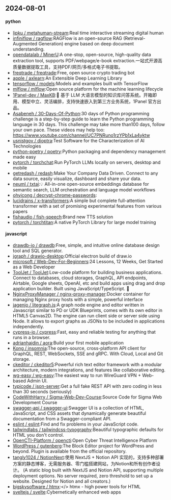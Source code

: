 ## 2024-08-01

#### python
* [lipku / metahuman-stream](https://github.com/lipku/metahuman-stream):Real time interactive streaming digital human
* [infiniflow / ragflow](https://github.com/infiniflow/ragflow):RAGFlow is an open-source RAG (Retrieval-Augmented Generation) engine based on deep document understanding.
* [opendatalab / MinerU](https://github.com/opendatalab/MinerU):A one-stop, open-source, high-quality data extraction tool, supports PDF/webpage/e-book extraction.一站式开源高质量数据提取工具，支持PDF/网页/多格式电子书提取。
* [freqtrade / freqtrade](https://github.com/freqtrade/freqtrade):Free, open source crypto trading bot
* [apple / axlearn](https://github.com/apple/axlearn):An Extensible Deep Learning Library
* [tensorflow / models](https://github.com/tensorflow/models):Models and examples built with TensorFlow
* [mlflow / mlflow](https://github.com/mlflow/mlflow):Open source platform for the machine learning lifecycle
* [1Panel-dev / MaxKB](https://github.com/1Panel-dev/MaxKB):🚀 基于 LLM 大语言模型的知识库问答系统。开箱即用、模型中立、灵活编排，支持快速嵌入到第三方业务系统，1Panel 官方出品。
* [Asabeneh / 30-Days-Of-Python](https://github.com/Asabeneh/30-Days-Of-Python):30 days of Python programming challenge is a step-by-step guide to learn the Python programming language in 30 days. This challenge may take more than100 days, follow your own pace. These videos may help too: https://www.youtube.com/channel/UC7PNRuno1rzYPb1xLa4yktw
* [usnistgov / dioptra](https://github.com/usnistgov/dioptra):Test Software for the Characterization of AI Technologies
* [python-poetry / poetry](https://github.com/python-poetry/poetry):Python packaging and dependency management made easy
* [pytorch / torchchat](https://github.com/pytorch/torchchat):Run PyTorch LLMs locally on servers, desktop and mobile
* [getredash / redash](https://github.com/getredash/redash):Make Your Company Data Driven. Connect to any data source, easily visualize, dashboard and share your data.
* [neuml / txtai](https://github.com/neuml/txtai):💡 All-in-one open-source embeddings database for semantic search, LLM orchestration and language model workflows
* [ohyicong / decrypt-chrome-passwords](https://github.com/ohyicong/decrypt-chrome-passwords):
* [lucidrains / x-transformers](https://github.com/lucidrains/x-transformers):A simple but complete full-attention transformer with a set of promising experimental features from various papers
* [fishaudio / fish-speech](https://github.com/fishaudio/fish-speech):Brand new TTS solution
* [pytorch / torchtitan](https://github.com/pytorch/torchtitan):A native PyTorch Library for large model training

#### javascript
* [drawdb-io / drawdb](https://github.com/drawdb-io/drawdb):Free, simple, and intuitive online database design tool and SQL generator.
* [jgraph / drawio-desktop](https://github.com/jgraph/drawio-desktop):Official electron build of draw.io
* [microsoft / Web-Dev-For-Beginners](https://github.com/microsoft/Web-Dev-For-Beginners):24 Lessons, 12 Weeks, Get Started as a Web Developer
* [ToolJet / ToolJet](https://github.com/ToolJet/ToolJet):Low-code platform for building business applications. Connect to databases, cloud storages, GraphQL, API endpoints, Airtable, Google sheets, OpenAI, etc and build apps using drag and drop application builder. Built using JavaScript/TypeScript. 🚀
* [NginxProxyManager / nginx-proxy-manager](https://github.com/NginxProxyManager/nginx-proxy-manager):Docker container for managing Nginx proxy hosts with a simple, powerful interface
* [jagenjo / litegraph.js](https://github.com/jagenjo/litegraph.js):A graph node engine and editor written in Javascript similar to PD or UDK Blueprints, comes with its own editor in HTML5 Canvas2D. The engine can run client side or server side using Node. It allows to export graphs as JSONs to be included in applications independently.
* [cypress-io / cypress](https://github.com/cypress-io/cypress):Fast, easy and reliable testing for anything that runs in a browser.
* [adrianhajdin / aora](https://github.com/adrianhajdin/aora):Build your first mobile application
* [Kong / insomnia](https://github.com/Kong/insomnia):The open-source, cross-platform API client for GraphQL, REST, WebSockets, SSE and gRPC. With Cloud, Local and Git storage.
* [ckeditor / ckeditor5](https://github.com/ckeditor/ckeditor5):Powerful rich text editor framework with a modular architecture, modern integrations, and features like collaborative editing.
* [wg-easy / wg-easy](https://github.com/wg-easy/wg-easy):The easiest way to run WireGuard VPN + Web-based Admin UI.
* [typicode / json-server](https://github.com/typicode/json-server):Get a full fake REST API with zero coding in less than 30 seconds (seriously)
* [CodeWithHarry / Sigma-Web-Dev-Course](https://github.com/CodeWithHarry/Sigma-Web-Dev-Course):Source Code for Sigma Web Development Course
* [swagger-api / swagger-ui](https://github.com/swagger-api/swagger-ui):Swagger UI is a collection of HTML, JavaScript, and CSS assets that dynamically generate beautiful documentation from a Swagger-compliant API.
* [eslint / eslint](https://github.com/eslint/eslint):Find and fix problems in your JavaScript code.
* [tailwindlabs / tailwindcss-typography](https://github.com/tailwindlabs/tailwindcss-typography):Beautiful typographic defaults for HTML you don't control.
* [OpenCTI-Platform / opencti](https://github.com/OpenCTI-Platform/opencti):Open Cyber Threat Intelligence Platform
* [WordPress / gutenberg](https://github.com/WordPress/gutenberg):The Block Editor project for WordPress and beyond. Plugin is available from the official repository.
* [tangly1024 / NotionNext](https://github.com/tangly1024/NotionNext):使用 NextJS + Notion API 实现的，支持多种部署方案的静态博客，无需服务器、零门槛搭建网站，为Notion和所有创作者设计。 (A static blog built with NextJS and Notion API, supporting multiple deployment options. No server required, zero threshold to set up a website. Designed for Notion and all creators.)
* [bigskysoftware / htmx](https://github.com/bigskysoftware/htmx):</> htmx - high power tools for HTML
* [sveltejs / svelte](https://github.com/sveltejs/svelte):Cybernetically enhanced web apps
